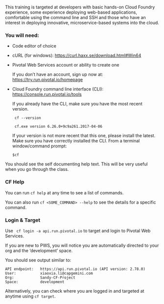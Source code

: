 This training is targeted at developers with basic hands-on Cloud Foundry experience, some experience deploying web-based applications, comfortable using the command line and SSH and those who have an interest in deploying innovative, microservice-based systems into the cloud.

### You will need:

- 	Code editor of choice

- 	cURL (for windows): <https://curl.haxx.se/download.html#Win64>

- 	Pivotal Web Services account or ability to create one

    If you don’t have an account, sign up now at: <https://try.run.pivotal.io/homepage>

- 	Cloud Foundry command line interface (CLI): <https://console.run.pivotal.io/tools>

    If you already have the CLI, make sure you have the most recent version.

    ```
     cf --version
    
     cf.exe version 6.26.0+9c9a261.2017-04-06
    ```
    
    If your version is not more recent that this one, please install the latest.
    Make sure you have correctly installed the CLI. From a terminal window/command prompt:

    ` $cf `

   You should see the self documenting help text. This will be very useful when you go through the class.

###  CF Help

   You can run `cf help` at any time to see a list of commands. 

   You can also run `cf <SOME_COMMAND> --help` to see the details for a specific command.

### Login & Target

   Use ` cf login -a api.run.pivotal.io` to target and login to Pivotal Web Services.

   If you are new to PWS, you will notice you are automatically directed to your org and the ‘development’ space.

   You should see output similar to:

  ```
API endpoint:   https://api.run.pivotal.io (API version: 2.78.0)
User:           xiaoxia.li@capgemini.com
Org:            Sandy-CF-Project
Space:          development
  ```
    
   Alternatively, you can check where you are logged in and targeted at anytime using ` cf target `.


